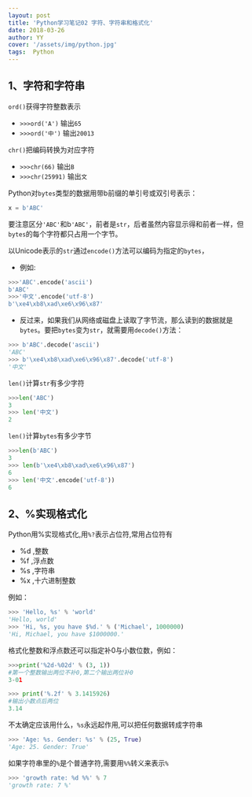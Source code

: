 ```yaml
---
layout: post
title: 'Python学习笔记02 字符、字符串和格式化'
date: 2018-03-26
author: YY
cover: '/assets/img/python.jpg'
tags:  Python
---
```

## 1、字符和字符串 ##
`ord()`获得字符整数表示

- `>>>ord('A')` 输出`65`
- `>>>ord('中')` 输出`20013`

`chr()`把编码转换为对应字符

- `>>>chr(66)` 输出`B`
- `>>>chr(25991)` 输出`文`

Python对`bytes`类型的数据用带b前缀的单引号或双引号表示：
```python
x = b'ABC'
```
要注意区分`'ABC'`和b`'ABC'`，前者是`str`，后者虽然内容显示得和前者一样，但`bytes`的每个字符都只占用一个字节。

以Unicode表示的`str`通过`encode()`方法可以编码为指定的`bytes`，

- 例如:
```python
>>>'ABC'.encode('ascii')
b'ABC'
>>>'中文'.encode('utf-8')
b'\xe4\xb8\xad\xe6\x96\x87'
```
- 反过来，如果我们从网络或磁盘上读取了字节流，那么读到的数据就是`bytes`。要把`bytes`变为`str`，就需要用`decode()`方法：
```python
>>> b'ABC'.decode('ascii')
'ABC'
>>> b'\xe4\xb8\xad\xe6\x96\x87'.decode('utf-8')
'中文'
```
`len()`计算`str`有多少字符
```python
>>>len('ABC')
3
>>> len('中文')
2
```
`len()`计算`bytes`有多少字节
```python
>>>len(b'ABC')
3
>>> len(b'\xe4\xb8\xad\xe6\x96\x87')
6
>>> len('中文'.encode('utf-8'))
6
```
## 2、%实现格式化 ##

Python用%实现格式化,用`%?`表示占位符,常用占位符有

- %d ,整数
- %f ,浮点数
- %s ,字符串
- %x ,十六进制整数

例如：
```python
>>> 'Hello, %s' % 'world'
'Hello, world'
>>> 'Hi, %s, you have $%d.' % ('Michael', 1000000)
'Hi, Michael, you have $1000000.'
```
格式化整数和浮点数还可以指定补0与小数位数，例如：
```python
>>>print('%2d-%02d' % (3, 1))
#第一个整数输出两位不补0,第二个输出两位补0
3-01

>>> print('%.2f' % 3.1415926)
#输出小数点后两位
3.14
```
不太确定应该用什么，`%s`永远起作用,可以把任何数据转成字符串
```python
>>> 'Age: %s. Gender: %s' % (25, True)
'Age: 25. Gender: True'
```
如果字符串里的`%`是个普通字符,需要用`%%`转义来表示`%`
```python
>>> 'growth rate: %d %%' % 7
'growth rate: 7 %'
```